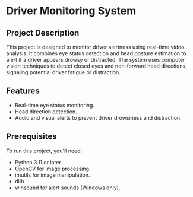# Driver Monitoring System

## Project Description
This project is designed to monitor driver alertness using real-time video analysis. It combines eye status detection and head posture estimation to alert if a driver appears drowsy or distracted. The system uses computer vision techniques to detect closed eyes and non-forward head directions, signaling potential driver fatigue or distraction.

## Features
- Real-time eye status monitoring.
- Head direction detection.
- Audio and visual alerts to prevent driver drowsiness and distraction.

## Prerequisites
To run this project, you'll need:
- Python 3.11 or later.
- OpenCV for image processing.
- imutils for image manipulation.
- dlib
- winsound for alert sounds (Windows only).

